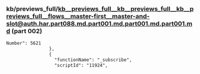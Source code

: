 ### kb/previews_full/kb__previews_full__kb__previews_full__kb__previews_full__flows__master-first__master-and-slot@auth.har.part088.md.part001.md.part001.md.part001.md (part 002)

```md
Number": 5621
                },
                {
                  "functionName": "_subscribe",
                  "scriptId": "11924",
                  
```

```
